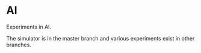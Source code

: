 AI
==

Experiments in AI.

The simulator is in the master branch and various experiments exist in other branches.
